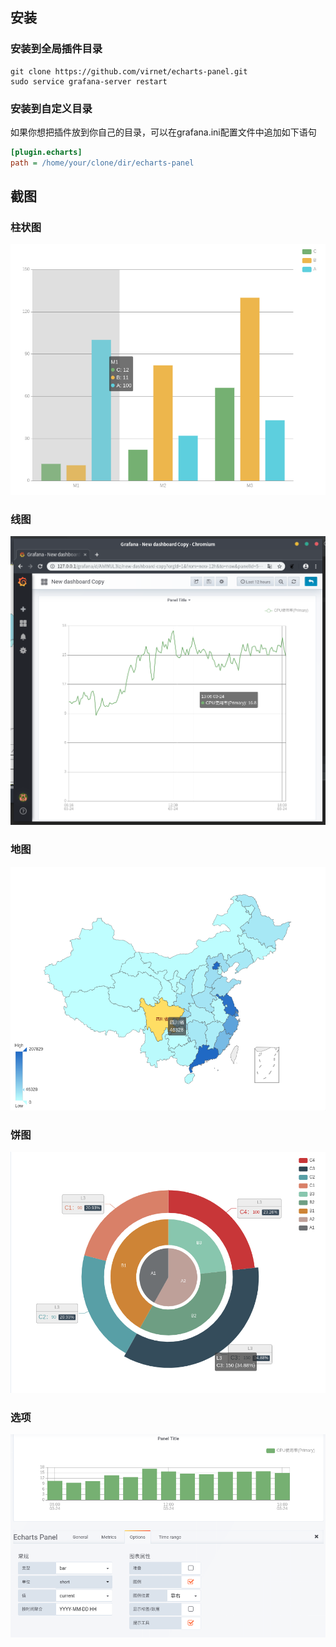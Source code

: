 ## 安装
### 安装到全局插件目录
```
git clone https://github.com/virnet/echarts-panel.git
sudo service grafana-server restart
```


### 安装到自定义目录
如果你想把插件放到你自己的目录，可以在grafana.ini配置文件中追加如下语句
```ini
[plugin.echarts]
path = /home/your/clone/dir/echarts-panel
```

## 截图
### 柱状图
![avatar](src/img/echarts_bar.png)

### 线图
![avatar](src/img/echarts_line.png)

### 地图
![avatar](src/img/echarts_map.png)

### 饼图
![avatar](src/img/echarts_pie.png)

### 选项
![avatar](src/img/echarts_options.png)